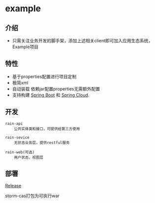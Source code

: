
# example


## 介绍

- 只需关注业务开发的脚手架，添加上述相关client即可加入应用生态系统，Example项目

## 特性

* 基于properties配置进行项目定制
* 极简xml
* 自动装载 依赖jar配置properties无需额外配置
* 支持构建 [Spring Boot](https://projects.spring.io/spring-boot) 和 [Spring Cloud](http://projects.spring.io/spring-cloud/).

## 开发
	
	rain-api
		公共实体类和接口，可提供给第三方使用
		
	rain-sevice
		无状态业务层，提供restful服务
	
	rain-web(可选)
		用户状态，视图层
	
	
## 部署
[Release](https://gitee.com/justlive1/earth-rain/releases)

storm-cas打包为可执行war
